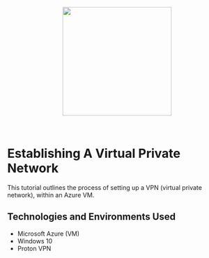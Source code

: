 <p align="center" > <img src="https://i.imgur.com/TzdLQLl.png" width="250px"/>
</p>
<br/>
<p>
<h1> Establishing A Virtual Private Network</h1>
This tutorial outlines the process of setting up a VPN (virtual private network), within an Azure VM.
<p>
<h2> Technologies and Environments Used </h2>
<ul>
<li>  Microsoft Azure (VM)</li>
<li>Windows 10</li>
<li>Proton VPN</li>
    
  </ul>
</p>
  
</p>
